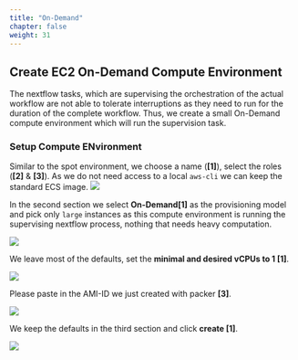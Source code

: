 ```yaml
---
title: "On-Demand"
chapter: false
weight: 31
---
```


## Create EC2 On-Demand Compute Environment

The nextflow tasks, which are supervising the orchestration of the actual workflow are not able to tolerate interruptions as they need to run for the duration of the complete workflow.
Thus, we create a small On-Demand compute environment which will run the supervision task.

### Setup Compute ENvironment

Similar to the spot environment, we choose a name (**[1]**), select the roles (**[2]** & **[3]**). As we do not need access to a local `aws-cli` we can keep the standard ECS image.
![](/images/nextflow-on-aws-batch/batch/4_create_ce-OD_1.png)

In the second section we select **On-Demand[1]** as the provisioning model and pick only `large` instances as this compute environment is running the supervising nextflow process, nothing that needs heavy computation.

![](/images/nextflow-on-aws-batch/batch/4_create_ce-OD_2-0.png)

We leave most of the defaults, set the **minimal and desired vCPUs to 1 [1]**. 

![](/images/nextflow-on-aws-batch/batch/4_create_ce-OD_2-1.png)

Please paste in the AMI-ID we just created with packer **[3]**.

![](/images/nextflow-on-aws-batch/batch/4_create_ce-OD_2-2.png)

We keep the defaults in the third section and click **create [1]**.

![](/images/nextflow-on-aws-batch/batch/4_create_ce_3.png)